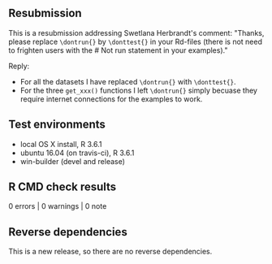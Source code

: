 ## Resubmission

This is a resubmission addressing Swetlana Herbrandt's comment: "Thanks, please 
replace `\dontrun{}` by `\donttest{}` in your Rd-files (there is not need to 
frighten users with the # Not run statement in your examples)."

Reply:
* For all the datasets I have replaced `\dontrun{}` with `\donttest{}`.
* For the three `get_xxx()` functions I left `\dontrun{}` simply becuase they
require internet connections for the examples to work.

## Test environments
* local OS X install, R 3.6.1
* ubuntu 16.04 (on travis-ci), R 3.6.1
* win-builder (devel and release)

## R CMD check results

0 errors | 0 warnings | 0 note

## Reverse dependencies

This is a new release, so there are no reverse dependencies.

